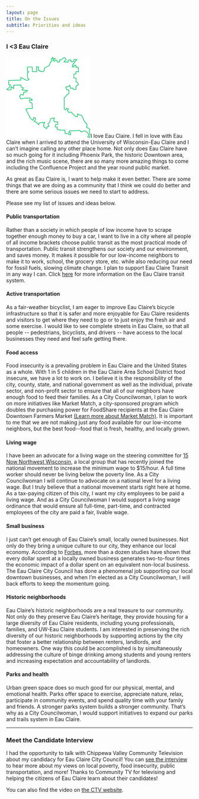 ```yaml
---
layout: page
title: On the Issues
subtitle: Priorities and ideas
---
```


### I <3 Eau Claire

<img src="/img/Eau_Claire_outline.png" class="pull-right img-right">I love Eau Claire. I fell in love with Eau Claire when I arrived to attend the University of Wisconsin-Eau Claire and I can’t imagine calling any other place home. Not only does Eau Claire have so much going for it including Phoenix Park, the historic Downtown area, and the rich music scene, there are so many more amazing things to come including the Confluence Project and the year round public market. 

As great as Eau Claire is, I want to help make it even better. There are some things that we are doing as a community that I think we could do better and there are some serious issues we need to start to address. 

Please see my list of issues and ideas below. 


#### Public transportation

Rather than a society in which people of low income have to scrape together enough money to buy a car, I want to live in a city where all people of all income brackets choose public transit as the most practical mode of transportation. Public transit strengthens our society and our environment, and saves money. It makes it possible for our low-income neighbors to make it to work, school, the grocery store, etc. while also reducing our need for fossil fuels, slowing climate change. I plan to support Eau Claire Transit in any way I can. Click <a href="http://ecbus.org">here</a> for more information on the Eau Claire transit system.

#### Active transportation

As a fair-weather bicyclist, I am eager to improve Eau Claire’s bicycle infrastructure so that it is safer and more enjoyable for Eau Claire residents and visitors to get where they need to go or to just enjoy the fresh air and some exercise. I would like to see complete streets in Eau Claire, so that all people -- pedestrians, bicyclists, and drivers -- have access to the local businesses they need and feel safe getting there. 

#### Food access

Food insecurity is a prevailing problem in Eau Claire and the United States as a whole. With 1 in 5 children in the Eau Claire Area School District food insecure, we have a lot to work on. I believe it is the responsibility of the city, county, state, and national government as well as the individual, private sector, and non-profit sector to ensure that all of our neighbors have enough food to feed their families. As a City Councilwoman, I plan to work on more initiatives like Market Match, a city-sponsored program which doubles the purchasing power for FoodShare recipients at the Eau Claire Downtown Farmers Market <a href="http://ecmarketmatch.wordpress.com">(Learn more about Market Match)</a>. It is important to me that we are not making just any food available for our low-income neighbors, but the best food--food that is fresh, healthy, and locally grown. 

#### Living wage

I have been an advocate for a living wage on the steering committee for <a href="https://www.facebook.com/15nownorthwestwisconsin/">15 Now Northwest Wisconsin</a>, a local group that has recently joined the national movement to increase the minimum wage to $15/hour. A full time worker should never be living below the poverty line. As a City Councilwoman I will continue to advocate on a national level for a living wage. But I truly believe that a national movement starts right here at home. As a tax-paying citizen of this city, I want my city employees to be paid a living wage. And as a City Councilwoman I would support a living wage ordinance that would ensure all full-time, part-time, and contracted employees of the city are paid a fair, livable wage. 


#### Small business

I just can’t get enough of Eau Claire’s small, locally owned businesses. Not only do they bring a unique culture to our city, they enhance our local economy. According to <a href="http://www.forbes.com/sites/ashoka/2013/04/03/investing-in-local-food-businesses-for-community-health-and-wealth/#5179f8fb6114">Forbes</a>, more than a dozen studies have shown that every dollar spent at a locally owned business generates two-to-four times the economic impact of a dollar spent on an equivalent non-local business. The Eau Claire City Council has done a phenomenal job supporting our local downtown businesses, and when I’m elected as a City Councilwoman, I will back efforts to keep the momentum going.

#### Historic neighborhoods

Eau Claire’s historic neighborhoods are a real treasure to our community. Not only do they preserve Eau Claire’s heritage, they provide housing for a large diversity of Eau Claire residents, including young professionals, families, and UW-Eau Claire students. I am interested in preserving the rich diversity of our historic neighborhoods by supporting actions by the city that foster a better relationship between renters, landlords, and homeowners. One way this could be accomplished is by simultaneously addressing the culture of binge drinking among students and young renters and increasing expectation and accountability of landlords. 

#### Parks and health

Urban green space does so much good for our physical, mental, and emotional health. Parks offer space to exercise, appreciate nature, relax, participate in community events, and spend quality time with your family and friends. A stronger parks system builds a stronger community. That’s why as a City Councilwoman, I would support initiatives to expand our parks and trails system in Eau Claire.

<hr>

### Meet the Candidate Interview

I had the opportunity to talk with Chippewa Valley Community Television about my candidacy for Eau Claire City Council!  You can <a target="_blank" href="http://vp.telvue.com/player?id=T01614&video=267665">see the interview</a> to hear more about my views on local poverty, food insecurity, public transportation, and more! Thanks to Community TV for televising and helping the citizens of Eau Claire learn about their candidates!


You can also find the video on <a href="http://vp.telvue.com/player?id=T01614&video=267665">the CTV website</a>.